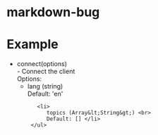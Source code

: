 # markdown-bug

# Example

<ul>
  <li>
    connect(options) <br>
     - Connect the client <br>
     Options: <br>
     <ul>
       <li>
          lang (string) <br>
          Default: 'en'
       </li>

       <li>
          topics (Array&lt;String&gt;) <br>
          Default: [] </li>
     </ul>
  </li>
</ul>
